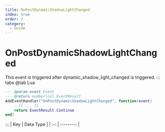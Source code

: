 ```yaml
---
title: OnPostDynamicShadowLightChanged
index: true
order: 2
category:
  - Guide
---
```


# OnPostDynamicShadowLightChanged
This event is triggered after dynamic_shadow_light_changed is triggered.
::: tabs
@tab Lua
```lua
--- @param event Event
--- @return number|nil EventResult
AddEventHandler("OnPostDynamicShadowLightChanged", function(event)
    --[[ ... ]]
    return EventResult.Continue
end)
```

:::
| Key | Data Type |
| :-: | :-------: |